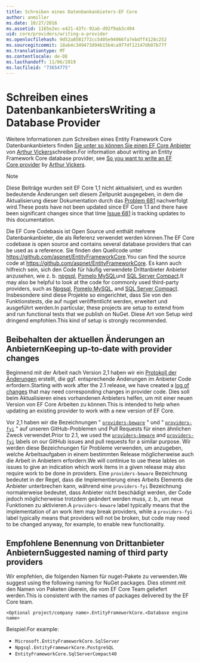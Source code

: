 ```yaml
---
title: Schreiben eines Datenbankanbieters-EF Core
author: anmiller
ms.date: 10/27/2016
ms.assetid: 1165e2ec-e421-43fc-92ab-d92f9ab3c494
uid: core/providers/writing-a-provider
ms.openlocfilehash: 9d52a8581772cc5405e94966fa7ebdff4128c252
ms.sourcegitcommit: 18ab4c349473d94b15b4ca977df12147db07b77f
ms.translationtype: MT
ms.contentlocale: de-DE
ms.lasthandoff: 11/06/2019
ms.locfileid: "73654775"
---
```

# <a name="writing-a-database-provider"></a><span data-ttu-id="ea69d-102">Schreiben eines Datenbankanbieters</span><span class="sxs-lookup"><span data-stu-id="ea69d-102">Writing a Database Provider</span></span>

<span data-ttu-id="ea69d-103">Weitere Informationen zum Schreiben eines Entity Framework Core Datenbankanbieters finden [Sie unter so können Sie einen EF Core Anbieter](https://blog.oneunicorn.com/2016/11/11/so-you-want-to-write-an-ef-core-provider/) von [Arthur Vickers](https://github.com/ajcvickers)schreiben.</span><span class="sxs-lookup"><span data-stu-id="ea69d-103">For information about writing an Entity Framework Core database provider, see [So you want to write an EF Core provider](https://blog.oneunicorn.com/2016/11/11/so-you-want-to-write-an-ef-core-provider/) by [Arthur Vickers](https://github.com/ajcvickers).</span></span>

> [!NOTE]
> <span data-ttu-id="ea69d-104">Diese Beiträge wurden seit EF Core 1,1 nicht aktualisiert, und es wurden bedeutende Änderungen seit diesem Zeitpunkt ausgegeben, in dem die Aktualisierung dieser Dokumentation durch das [Problem 681](https://github.com/aspnet/EntityFramework.Docs/issues/681) nachverfolgt wird.</span><span class="sxs-lookup"><span data-stu-id="ea69d-104">These posts have not been updated since EF Core 1.1 and there have been significant changes since that time [Issue 681](https://github.com/aspnet/EntityFramework.Docs/issues/681) is tracking updates to this documentation.</span></span>

<span data-ttu-id="ea69d-105">Die EF Core Codebasis ist Open Source und enthält mehrere Datenbankanbieter, die als Referenz verwendet werden können.</span><span class="sxs-lookup"><span data-stu-id="ea69d-105">The EF Core codebase is open source and contains several database providers that can be used as a reference.</span></span> <span data-ttu-id="ea69d-106">Sie finden den Quellcode unter <https://github.com/aspnet/EntityFrameworkCore>.</span><span class="sxs-lookup"><span data-stu-id="ea69d-106">You can find the source code at <https://github.com/aspnet/EntityFrameworkCore>.</span></span> <span data-ttu-id="ea69d-107">Es kann auch hilfreich sein, sich den Code für häufig verwendete Drittanbieter Anbieter anzusehen, wie z. b. [npgsql](https://github.com/npgsql/Npgsql.EntityFrameworkCore.PostgreSQL), [Pomelo MySQL](https://github.com/PomeloFoundation/Pomelo.EntityFrameworkCore.MySql)und [SQL Server Compact](https://github.com/ErikEJ/EntityFramework.SqlServerCompact).</span><span class="sxs-lookup"><span data-stu-id="ea69d-107">It may also be helpful to look at the code for commonly used third-party providers, such as [Npgsql](https://github.com/npgsql/Npgsql.EntityFrameworkCore.PostgreSQL), [Pomelo MySQL](https://github.com/PomeloFoundation/Pomelo.EntityFrameworkCore.MySql), and [SQL Server Compact](https://github.com/ErikEJ/EntityFramework.SqlServerCompact).</span></span> <span data-ttu-id="ea69d-108">Insbesondere sind diese Projekte so eingerichtet, dass Sie von den Funktionstests, die auf nuget veröffentlicht werden, erweitert und ausgeführt werden.</span><span class="sxs-lookup"><span data-stu-id="ea69d-108">In particular, these projects are setup to extend from and run functional tests that we publish on NuGet.</span></span> <span data-ttu-id="ea69d-109">Diese Art von Setup wird dringend empfohlen.</span><span class="sxs-lookup"><span data-stu-id="ea69d-109">This kind of setup is strongly recommended.</span></span>

## <a name="keeping-up-to-date-with-provider-changes"></a><span data-ttu-id="ea69d-110">Beibehalten der aktuellen Änderungen an Anbietern</span><span class="sxs-lookup"><span data-stu-id="ea69d-110">Keeping up-to-date with provider changes</span></span>

<span data-ttu-id="ea69d-111">Beginnend mit der Arbeit nach Version 2,1 haben wir ein [Protokoll der Änderungen](provider-log.md) erstellt, die ggf. entsprechende Änderungen im Anbieter Code erfordern.</span><span class="sxs-lookup"><span data-stu-id="ea69d-111">Starting with work after the 2.1 release, we have created a [log of changes](provider-log.md) that may need corresponding changes in provider code.</span></span> <span data-ttu-id="ea69d-112">Dies soll beim Aktualisieren eines vorhandenen Anbieters helfen, um mit einer neuen Version von EF Core Arbeiten zu können.</span><span class="sxs-lookup"><span data-stu-id="ea69d-112">This is intended to help when updating an existing provider to work with a new version of EF Core.</span></span>

<span data-ttu-id="ea69d-113">Vor 2,1 haben wir die Bezeichnungen " [`providers-beware`](https://github.com/aspnet/EntityFrameworkCore/labels/providers-beware) " und " [`providers-fyi`](https://github.com/aspnet/EntityFrameworkCore/labels/providers-fyi) " auf unseren GitHub-Problemen und Pull Requests für einen ähnlichen Zweck verwendet.</span><span class="sxs-lookup"><span data-stu-id="ea69d-113">Prior to 2.1, we used the [`providers-beware`](https://github.com/aspnet/EntityFrameworkCore/labels/providers-beware) and [`providers-fyi`](https://github.com/aspnet/EntityFrameworkCore/labels/providers-fyi) labels on our GitHub issues and pull requests for a similar purpose.</span></span> <span data-ttu-id="ea69d-114">Wir werden diese Bezeichnungen für Probleme verwenden, um anzugeben, welche Arbeitsaufgaben in einem bestimmten Release möglicherweise auch die Arbeit in Anbietern erfordern.</span><span class="sxs-lookup"><span data-stu-id="ea69d-114">We will continiue to use these lables on issues to give an indication which work items in a given release may also require work to be done in providers.</span></span> <span data-ttu-id="ea69d-115">Eine `providers-beware` Bezeichnung bedeutet in der Regel, dass die Implementierung eines Arbeits Elements die Anbieter unterbrechen kann, während eine `providers-fyi` Bezeichnung normalerweise bedeutet, dass Anbieter nicht beschädigt werden, der Code jedoch möglicherweise trotzdem geändert werden muss, z. b., um neue Funktionen zu aktivieren.</span><span class="sxs-lookup"><span data-stu-id="ea69d-115">A `providers-beware` label typically means that the implementation of an work item may break providers, while a `providers-fyi` label typically means that providers will not be broken, but code may need to be changed anyway, for example, to enable new functionality.</span></span>

## <a name="suggested-naming-of-third-party-providers"></a><span data-ttu-id="ea69d-116">Empfohlene Benennung von Drittanbieter Anbietern</span><span class="sxs-lookup"><span data-stu-id="ea69d-116">Suggested naming of third party providers</span></span>

<span data-ttu-id="ea69d-117">Wir empfehlen, die folgenden Namen für nuget-Pakete zu verwenden.</span><span class="sxs-lookup"><span data-stu-id="ea69d-117">We suggest using the following naming for NuGet packages.</span></span> <span data-ttu-id="ea69d-118">Dies stimmt mit den Namen von Paketen überein, die vom EF Core Team geliefert werden.</span><span class="sxs-lookup"><span data-stu-id="ea69d-118">This is consistent with the names of packages delivered by the EF Core team.</span></span>

`<Optional project/company name>.EntityFrameworkCore.<Database engine name>`

<span data-ttu-id="ea69d-119">Beispiel:</span><span class="sxs-lookup"><span data-stu-id="ea69d-119">For example:</span></span>

* `Microsoft.EntityFrameworkCore.SqlServer`
* `Npgsql.EntityFrameworkCore.PostgreSQL`
* `EntityFrameworkCore.SqlServerCompact40`
